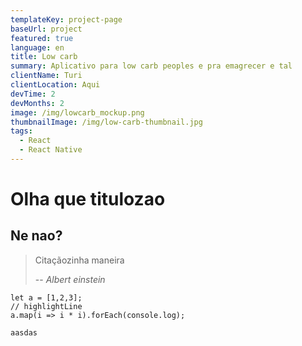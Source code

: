 ```yaml
---
templateKey: project-page
baseUrl: project
featured: true
language: en
title: Low carb
summary: Aplicativo para low carb peoples e pra emagrecer e tal
clientName: Turi
clientLocation: Aqui
devTime: 2
devMonths: 2
image: /img/lowcarb_mockup.png
thumbnailImage: /img/low-carb-thumbnail.jpg
tags:
  - React
  - React Native
---
```

# Olha que titulozao

## Ne nao?

> Citaçãozinha maneira
>
> \-- <cite>Albert einstein</cite>

```javascript{1,3}
let a = [1,2,3];
// highlightLine
a.map(i => i * i).forEach(console.log);
```

`aasdas`
